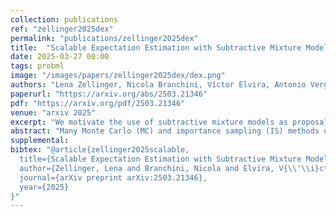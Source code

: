 ```yaml
---
collection: publications
ref: "zellinger2025dex"
permalink: "publications/zellinger2025dex"
title:  "Scalable Expectation Estimation with Subtractive Mixture Models"
date: 2025-03-27 00:00
tags: probml
image: "/images/papers/zellinger2025dex/dex.png"
authors: "Lena Zellinger, Nicola Branchini, Víctor Elvira, Antonio Vergari"
paperurl: "https://arxiv.org/abs/2503.21346"
pdf: "https://arxiv.org/pdf/2503.21346"
venue: "arxiv 2025"
excerpt: "We motivate the use of subtractive mixture models as proposals for importance sampling and derive a scalable estimator, called $\\Delta$Ex, that exploits the decomposition of a subtractive mixture model into a difference of two monotonic mixtures."
abstract: "Many Monte Carlo (MC) and importance sampling (IS) methods use mixture models (MMs) for their simplicity and ability to capture multimodal distributions. Recently, subtractive mixture models (SMMs), i.e. MMs with negative coefficients, have shown greater expressiveness and success in generative modeling. However, their negative parameters complicate sampling, requiring costly auto-regressive techniques or accept-reject algorithms that do not scale in high dimensions. In this work, we use the difference representation of SMMs to construct an unbiased IS estimator (DeltaEx) that removes the need to sample from the SMM, enabling high-dimensional expectation estimation with SMMs. In our experiments, we show  that DeltaEx can achieve comparable estimation quality to auto-regressive sampling while being considerably faster in MC estimation. Moreover, we conduct initial experiments with DeltaEx using hand-crafted proposals, gaining first insights into how to construct safe proposals for DeltaEx."
supplemental: 
bibtex: "@article{zellinger2025scalable,
  title={Scalable Expectation Estimation with Subtractive Mixture Models},
  author={Zellinger, Lena and Branchini, Nicola and Elvira, V{\\'\\i}ctor and Vergari, Antonio},
  journal={arXiv preprint arXiv:2503.21346},
  year={2025}
}"
---
```

